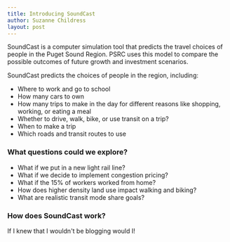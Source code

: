 ```yaml
---
title: Introducing SoundCast
author: Suzanne Childress
layout: post
---
```


SoundCast is a computer simulation tool that predicts the travel choices of people in the Puget Sound Region. PSRC uses this model to compare the possible outcomes of future growth and investment scenarios.

SoundCast predicts the choices of people in the region, including:

* Where to work and go to school
* How many cars to own
* How many trips to make in the day for different reasons like shopping, working, or eating a meal
* Whether to drive, walk, bike, or use transit on a trip?
* When to make a trip
* Which roads and transit routes to use

### What questions could we explore?

* What if we put in a new light rail line?
* What if we decide to implement congestion pricing?
* What if the 15% of workers worked from home?
* How does higher density land use impact walking and biking?
* What are realistic transit mode share goals?

### How does SoundCast work?

If I knew that I wouldn't be blogging would I!
